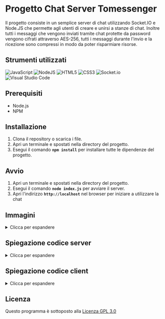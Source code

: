 # Progetto Chat Server Tomessenger
Il progetto consiste in un semplice server di chat utilizzando Socket.IO e Node.JS che permette agli utenti di creare e unirsi a stanze di chat.
Inoltre tutti i messaggi che vengono inviati tramite chat protette da password vengono cifrati attraverso AES-256, tutti i messaggi durante l'invio e la ricezione sono compressi in modo da poter risparmiare risorse.

## Strumenti utilizzati ##
![JavaScript](https://img.shields.io/badge/javascript-%23323330.svg?style=for-the-badge&logo=javascript&logoColor=%23F7DF1E)
![NodeJS](https://img.shields.io/badge/node.js-6DA55F?style=for-the-badge&logo=node.js&logoColor=white)
![HTML5](https://img.shields.io/badge/html5-%23E34F26.svg?style=for-the-badge&logo=html5&logoColor=white)
![CSS3](https://img.shields.io/badge/css3-%231572B6.svg?style=for-the-badge&logo=css3&logoColor=white)
![Socket.io](https://img.shields.io/badge/Socket.io-black?style=for-the-badge&logo=socket.io&badgeColor=010101)
![Visual Studio Code](https://img.shields.io/badge/Visual%20Studio%20Code-0078d7.svg?style=for-the-badge&logo=visual-studio-code&logoColor=white)

## Prerequisiti
* Node.js
* NPM

## Installazione
1. Clona il repository o scarica i file.
2. Apri un terminale e spostati nella directory del progetto.
3. Esegui il comando **`npm install`** per installare tutte le dipendenze del progetto.

## Avvio
1. Apri un terminale e spostati nella directory del progetto.
2. Esegui il comando **`node index.js`** per avviare il server.
3. Apri l'indirizzo **`http://localhost`** nel browser per iniziare a utilizzare la chat

## Immagini
<details>
<summary>Clicca per espandere</summary>

![Screenshot 1](https://i.imgur.com/JCECM81.png)
![Screenshot 2](https://i.imgur.com/YNpBJ9r.png)
    
</details>

## Spiegazione codice server
<details>
<summary>Clicca per espandere</summary>

### Dipendenze e avvio server HTTP
```js
// index.js

const express = require('express'); // Modulo per server HTTP
const app = express();
const server = require('http').Server(app); // Server HTTP
const { Server } = require('socket.io'); // Server Socket
const io = new Server(server);

const bodyParser = require('body-parser');
app.use(bodyParser.urlencoded({ extended: false }));

// Crea array che contiene stanze
const stanze = [];

// Metti in ascolto il server HTTP sulla porta 80
server.listen(80, () => {
    console.log('In ascolto su porta 80');
});
```

Questo codice importa i moduli **`express`** e **`socket.io`** per creare un server HTTP e un server Socket. Viene creato un array **`stanze`** che conterrà i nomi delle stanze di chat create. Infine, il server HTTP viene messo in ascolto sulla porta 80.

### Creazione di una stanza di chat

```js
// Fornisci i file nella cartella public in modo statico
app.use(express.static('./public/'));
app.use(favicon(__dirname + './public/favicon.ico'));

// Quando un utente si connette...
io.on('connection', (socket) => {
    
    // Quando un utente crea una stanza...
    socket.on('crea', (data) => {
        // se già esiste una stanza con il nome specificato, invia un messaggio di errore al client
        if(stanze.some((stanza) => stanza.nome === data.nome)) {
            io.emit(data.nome, { success: false, message: 'Nome stanza già esistente' });
        } else {
            // altrimenti, crea una nuova stanza con il nome e la password specificati
            stanze.push({ nome: data.nome, password: data.password });
            // e fa entrare il client nella stanza appena creata
            socket.join(data.nome);
            io.emit(data.nome, { success: true });
        }
    });
```

Il codice sopra fornisce i file nella cartella **`public`** in modo statico e ascolta gli eventi di connessione dei client. Quando un utente emette un evento **`crea`**, il codice verifica se esiste già una stanza con il nome specificato. Se esiste già, viene inviato un messaggio di errore al client. Altrimenti, viene creata una nuova stanza con il nome e la password specificati e il client viene fatto entrare nella stanza appena creata.

### Entrata in una stanza di chat

```js
    // Quando un utente entra in una stanza...
    socket.on('entra', (data) => {
        // se la stanza esiste
        if(stanze.some((stanza) => stanza.nome === data.nome)) {
            // se la stanza non ha una password o se la password inserita dal client è corretta
            if(stanze.some((stanza) => stanza.password === '' || stanza.password === data.password)) {
                // fa entrare il client nella stanza
                socket.join(data.nome);
                io.emit(data.nome, { success: true });
            } else {
                // altrimenti, invia un messaggio di errore al client
                io.emit(data.nome, { success: false, message: 'Password errata' });
            }
        } else {
            // se la stanza non esiste, invia un messaggio di errore al client
            io.emit(data.nome, { success: false, message: 'Stanza non esistente' });
        }
    });
```

Quando un utente emette un evento **`entra`**, il codice verifica se la stanza esiste e se la password inserita dal client è corretta. Se la stanza esiste e la password è corretta o non esiste, il client viene fatto entrare nella stanza. Altrimenti, viene inviato un messaggio di errore al client.

### Uscita da stanza di chat

```js
    // Quando un utente si disconnette dalla stanza...
    socket.on('disconnecting', (reason) => {
        // recupera il nome della stanza in cui si trova il client
        const room = Array.from(socket.rooms)[1];

        // se il client non è in una stanza, non fa nulla
        if(!room && room !== '') return;

        // se il client è l'ultimo utente nella stanza, elimina la stanza
        if(io.sockets.adapter.rooms.get(room).size === 1) {
            stanze.splice(stanze.findIndex((stanza) => stanza.nome === room), 1);
            console.log("Eliminata stanza " + room);
        }

        // fa uscire il client da tutte le stanze
        socket.leaveAll();
    });
```

Quando un utente si disconnette dalla stanza, il codice recupera il nome della stanza in cui si trova il client. Se il client non è in una stanza, non viene fatto nulla. Altrimenti, se il client è l'ultimo utente nella stanza, viene eliminata la stanza. Infine, il client viene fatto uscire da tutte le stanze.

### Inviare un messaggio

```js
// Quando un utente invia un messaggio...
    socket.on('messaggio', (data) => {
        // se il client si trova in una stanza
        if(Object.keys(socket.rooms).length > 1) {
            // invia il messaggio a tutti gli utenti della stanza, tranne al mittente
            socket.to(socket.rooms[1]).emit('messaggio', data);
        }
    });
});
```
Quando un utente emette un evento **`messaggio`**, il codice verifica se il client si trova in una stanza. Se si trova in una stanza, il messaggio viene inviato a tutti gli utenti della stanza, tranne al mittente.
</details>

## Spiegazione codice client

<details>
<summary>Clicca per espandere</summary>

### Inizializzazione

```js
// index.html

const socket = io();

const btnCrea = document.getElementById('btn-crea');
const btnEntra = document.getElementById('btn-entra');

var nome = "";
var username = "";
var password = "";
```
In questa sezione viene inizializzata la connessione socket e vengono recuperati i pulsanti per creare e entrare in una stanza di chat. Inoltre, vengono inizializzate le variabili per memorizzare il nome della stanza, lo username e la password.

### Creazione di una stanza di chat

```js
btnCrea.addEventListener('click', (e) =>
{
    // Prendi valori dal form
    nome = document.getElementById('nome').value;
    username = document.getElementById('username').value;
    password = document.getElementById('password').value;

    // Crea hash della password usando SHA256
    var hash = CryptoJS.SHA256(password).toString();

    // Se la password è vuota non usare hash
    if(password == '')
        hash = password;

    // Invia evento di creazione stanza
    socket.emit('crea', {nome, username, password:hash});

    // Il server risponde con il nome della stanza
    socket.on(nome, (data) =>
    {
        // Se non ci sono errori mostra chat
        if (data.success == true)
        {
            switchToChat();
        }

        // Altrimenti mostra errore
        if (data.success == false)
        {
            M.toast({html: "Attenzione: " + data.message})
        }

        // Termina connessione socket
        socket.off(nome);
    });
});
```

Quando viene cliccato il pulsante **`btnCrea`**, il codice prende i valori inseriti nei campi del form e crea un hash della password usando l'algoritmo SHA256. L'hash della password viene inviato al server insieme ai dati del form, tramite un evento **`crea`**. Se il server risponde con un messaggio di successo, viene mostrata la chat. Altrimenti, viene mostrato un messaggio di errore.

### Entrare in una stanza di chat

```js
btnEntra.addEventListener('click', (e) =>
{
    // Prendi valori dal form
    nome = document.getElementById('nome').value;
    username = document.getElementById('username').value;
    password = document.getElementById('password').value;

    // Crea hash dalla password
    var hash = CryptoJS.SHA256(password).toString();

    // Se password vuota non usare hash
    if(password == '')
        hash = password;

    // Invia evento per entrare nella stanza
    socket.emit('entra', {nome: nome, username, password:hash });
    socket.on(nome, (data) =>
    {
        // Se non ci sono errori mostra chat
        if (data.success == true)
        {
            switchToChat();
        }

        // Altrimenti mostra errori
        if (data.success == false)
        {
            M.toast({html: "Attenzione: " + data.message})
        }

        socket.off(nome);
    });
});
```

Quando viene cliccato il pulsante **`btnEntra`**, il codice prende i valori inseriti nei campi del form e crea un hash della password usando l'algoritmo SHA256. L'hash della password viene inviato al server insieme ai dati del form, tramite un evento **`entra`**. Se il server risponde con un messaggio di successo, viene mostrata la chat. Altrimenti, viene mostrato un messaggio di errore.

### Funzione per passare alla chat

```js
function switchToChat()
{
    // Alterna visualizzazione
    document.querySelector('#chat-join').style.display = 'none';
    document.querySelector('#chat').style.display = 'block';

    // Quando arriva un messaggio...
    socket.on('messaggio chat', (msg) =>
    {
        // Scrivilo in console
        console.log(msg);
        // Scrivilo in chat
        writeMessage(msg);
    });
    
    const btnSend = document.getElementById('btn-send')
    btnSend.addEventListener('click', (e) =>
    {
        // Invia il messaggio
        const message = document.getElementById('message').value;
        sendMessage(username, Date.now(), message, password);
                
        // Ripulisci input
        document.getElementById('message').value = '';
     });
}
```

La funzione **`switchToChat`** viene chiamata quando si vuole passare alla chat. La funzione nasconde il form di accesso alla chat e mostra la chat vera e propria. Inoltre, aggiunge un event listener per i messaggi in arrivo dalla chat. Quando viene ricevuto un messaggio, viene scritto sia nella console che nella chat stessa.

### Inviare un messaggio cifrato

```js
function sendMessage(author, timestamp, message, password)
{
    // Invia messaggio al server
    socket.emit('messaggio chat', {author, timestamp, message:cifraMessaggio(message, password)});
}
```

La funzione **`sendMessage`** viene chiamata per inviare un messaggio al server. Quando viene chiamata, la funzione prende come argomenti l'autore del messaggio, il timestamp del messaggio, il messaggio stesso e la password dell'utente. La funzione quindi invia un evento 'messaggio chat' al server con questi valori (linea 3), utilizzando la funzione **`cifraMessaggio`** per cifrare il messaggio prima dell'invio. Questo garantisce che i messaggi siano inviati in modo sicuro e protetto.

### Scrivere un messaggio in chat

```js
function writeMessage(author, timestamp, message, side, password) {
    // Decifra messaggio
    message = decifraMessaggio(message, password);

    // Se il messaggio è vuoto ignoralo
    if (message.length < 1) return;

    // Imposta data del messaggio
    const data = new Date(timestamp);

    const chat = document.querySelector('#messaggi');

    const messageDiv = document.createElement('div');
    messageDiv.classList.add('row');

    const messageCard = document.createElement('div');
    messageCard.classList.add('col', 's8');

    // Se il messaggio è proprio va a destra
    if (side == 'right') messageCard.classList.add('offset-s4');

    // codice rimosso per fini di spiegazione    

    // Scorri in fondo alla pagina
    window.scrollTo(0, document.body.scrollHeight);
}
```
La funzione **`writeMessage`** viene chiamata per visualizzare un messaggio nella chat. Quando viene chiamata, la funzione prende come argomenti l'autore del messaggio, il timestamp del messaggio, il messaggio stesso, il lato della chat in cui deve essere visualizzato e la password dell'utente. La funzione quindi decifra il messaggio usando la funzione **`decifraMessaggio`** e, se il messaggio non è vuoto, viene visualizzato nella chat. Infine, la finestra della chat viene fatta scorrere in fondo per mostrare il nuovo messaggio.

### Formattazione della data del messaggio

```js
function formatDate(timestamp)
{
    const data = new Date(timestamp);
    const ora = data.getHours() < 10 ? '0' + data.getHours() : data.getHours();
    const minuti = data.getMinutes() < 10 ? '0' + data.getMinutes() : data.getMinutes();
    const giorno = data.getDate() < 10 ? '0' + data.getDate() : data.getDate();
    const mese = data.getMonth() < 10 ? '0' + data.getMonth() : data.getMonth();
    const anno = data.getFullYear();
    return `${ora}:${minuti} del ${giorno}/${mese}/${anno}`;
}
```

La funzione **`formatDate`** viene chiamata per formattare la data del messaggio. Quando viene chiamata, la funzione prende come argomento il timestamp del messaggio. La funzione quindi crea un oggetto **`Date`** dal timestamp e ottiene l'ora, i minuti, il giorno e l'anno.

### Comprimi e cifra il messaggio

```js
function cifraMessaggio(messaggio, chiave)
{
    messaggio = LZString.compress(messaggio);
    var encrypted = CryptoJS.AES.encrypt(messaggio, chiave);
    return encrypted.toString();
}
```

La funzione **`cifraMessaggio`** viene chiamata per comprimere e cifrare un messaggio. Quando viene chiamata, la funzione prende come argomenti il messaggio e la chiave da usare per cifrarlo. La funzione quindi usa la libreria **`LZString`** per comprimere il messaggio, quindi usa la libreria **`CryptoJS`** per cifrarlo con la chiave specificata. Infine, la funzione restituisce il messaggio cifrato in formato stringa.

### Decomprimi e decifra il messaggio

```js
function decifraMessaggio(messaggio, chiave)
{
    var decrypted = CryptoJS.AES.decrypt(messaggio, chiave);
    return LZString.decompress(decrypted.toString(CryptoJS.enc.Utf8));
}
```

La funzione **`decifraMessaggio`** viene chiamata per decomprimere e decifrare un messaggio. Quando viene chiamata, la funzione prende come argomenti il messaggio cifrato e la chiave da usare per decifrarlo. La funzione quindi usa la libreria CryptoJS per decifrare il messaggio con la chiave specificata. Successivamente, usa la libreria **`LZString`** per decomprimere il messaggio decifrato. Infine, la funzione restituisce il messaggio decompresso in formato stringa.

</details>

## Licenza
Questo programma è sottoposto alla [Licenza GPL 3.0](https://github.com/Illumina/licenses/blob/master/gpl-3.0.txt)
